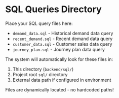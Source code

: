 # SQL Queries Directory

Place your SQL query files here:

- `demand_data.sql` - Historical demand data query
- `recent_demand.sql` - Recent demand data query  
- `customer_data.sql` - Customer sales data query
- `journey_plan.sql` - Journey plan data query

The system will automatically look for these files in:
1. This directory (`backend/sql/`)
2. Project root `sql/` directory
3. External data path if configured in environment

Files are dynamically located - no hardcoded paths!